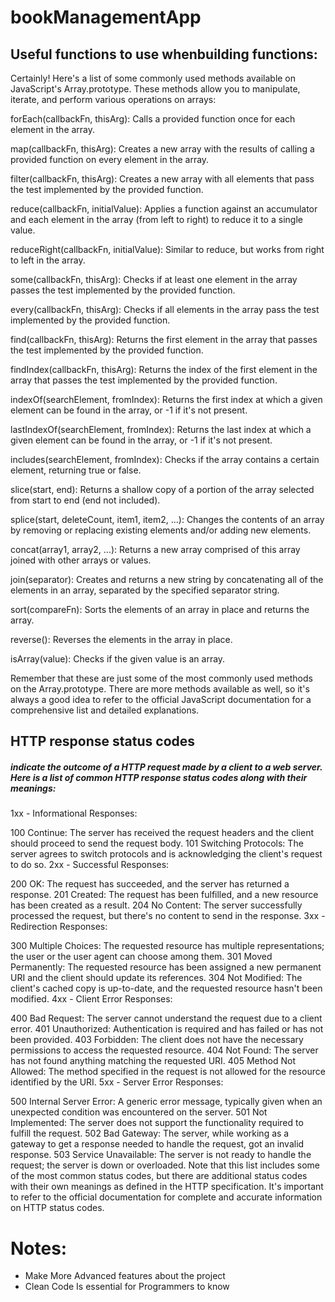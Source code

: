 # bookManagementApp

## Useful functions to use whenbuilding functions:

Certainly! Here's a list of some commonly used methods available on JavaScript's Array.prototype. These methods allow you to manipulate, iterate, and perform various operations on arrays:

forEach(callbackFn, thisArg): Calls a provided function once for each element in the array.

map(callbackFn, thisArg): Creates a new array with the results of calling a provided function on every element in the array.

filter(callbackFn, thisArg): Creates a new array with all elements that pass the test implemented by the provided function.

reduce(callbackFn, initialValue): Applies a function against an accumulator and each element in the array (from left to right) to reduce it to a single value.

reduceRight(callbackFn, initialValue): Similar to reduce, but works from right to left in the array.

some(callbackFn, thisArg): Checks if at least one element in the array passes the test implemented by the provided function.

every(callbackFn, thisArg): Checks if all elements in the array pass the test implemented by the provided function.

find(callbackFn, thisArg): Returns the first element in the array that passes the test implemented by the provided function.

findIndex(callbackFn, thisArg): Returns the index of the first element in the array that passes the test implemented by the provided function.

indexOf(searchElement, fromIndex): Returns the first index at which a given element can be found in the array, or -1 if it's not present.

lastIndexOf(searchElement, fromIndex): Returns the last index at which a given element can be found in the array, or -1 if it's not present.

includes(searchElement, fromIndex): Checks if the array contains a certain element, returning true or false.

slice(start, end): Returns a shallow copy of a portion of the array selected from start to end (end not included).

splice(start, deleteCount, item1, item2, ...): Changes the contents of an array by removing or replacing existing elements and/or adding new elements.

concat(array1, array2, ...): Returns a new array comprised of this array joined with other arrays or values.

join(separator): Creates and returns a new string by concatenating all of the elements in an array, separated by the specified separator string.

sort(compareFn): Sorts the elements of an array in place and returns the array.

reverse(): Reverses the elements in the array in place.

isArray(value): Checks if the given value is an array.

Remember that these are just some of the most commonly used methods on the Array.prototype. There are more methods available as well, so it's always a good idea to refer to the official JavaScript documentation for a comprehensive list and detailed explanations.

## HTTP response status codes 

##### indicate the outcome of a HTTP request made by a client to a web server. Here is a list of common HTTP response status codes along with their meanings:

1xx - Informational Responses:

100 Continue: The server has received the request headers and the client should proceed to send the request body.
101 Switching Protocols: The server agrees to switch protocols and is acknowledging the client's request to do so.
2xx - Successful Responses:

200 OK: The request has succeeded, and the server has returned a response.
201 Created: The request has been fulfilled, and a new resource has been created as a result.
204 No Content: The server successfully processed the request, but there's no content to send in the response.
3xx - Redirection Responses:

300 Multiple Choices: The requested resource has multiple representations; the user or the user agent can choose among them.
301 Moved Permanently: The requested resource has been assigned a new permanent URI and the client should update its references.
304 Not Modified: The client's cached copy is up-to-date, and the requested resource hasn't been modified.
4xx - Client Error Responses:

400 Bad Request: The server cannot understand the request due to a client error.
401 Unauthorized: Authentication is required and has failed or has not been provided.
403 Forbidden: The client does not have the necessary permissions to access the requested resource.
404 Not Found: The server has not found anything matching the requested URI.
405 Method Not Allowed: The method specified in the request is not allowed for the resource identified by the URI.
5xx - Server Error Responses:

500 Internal Server Error: A generic error message, typically given when an unexpected condition was encountered on the server.
501 Not Implemented: The server does not support the functionality required to fulfill the request.
502 Bad Gateway: The server, while working as a gateway to get a response needed to handle the request, got an invalid response.
503 Service Unavailable: The server is not ready to handle the request; the server is down or overloaded.
Note that this list includes some of the most common status codes, but there are additional status codes with their own meanings as defined in the HTTP specification. It's important to refer to the official documentation for complete and accurate information on HTTP status codes.

# Notes:

- Make More Advanced features about the project
- Clean Code Is essential for Programmers to know
